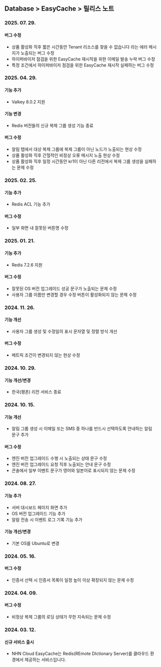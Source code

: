 ## Database > EasyCache > 릴리스 노트

### 2025. 07. 29.

#### 버그 수정
- 상품 활성화 직후 짧은 시간동안 Tenant 리소스를 찾을 수 없습니다 라는 에러 메시지가 노출되는 버그 수정
- 하이퍼바이저 점검을 위한 EasyCache 재시작을 위한 이메일 발송 누락 버그 수정
- 특정 조건에서 하이퍼바이저 점검을 위한 EasyCache 재시작 실패하는 버그 수정

### 2025. 04. 29.

#### 기능 추가
- Valkey 8.0.2 지원

#### 기능 변경
- Redis 버전들의 신규 복제 그룹 생성 기능 종료

#### 버그 수정
- 알림 탭에서 대상 복제 그룹에 복제 그룹이 아닌 노드가 노출되는 현상 수정
- 상품 활성화 직후 간헐적인 비정상 오류 메시지 노출 현상 수정
- 상품 활성화 직후 일정 시간동안 kr1이 아닌 다른 리전에서 복제 그룹 생성을 실패하는 문제 수정

### 2025. 02. 25.

#### 기능 추가
- Redis ACL 기능 추가

#### 버그 수정
- 일부 화면 내 잘못된 버튼명 수정

### 2025. 01. 21.

#### 기능 추가
- Redis 7.2.6 지원

#### 버그 수정
- 잘못된 OS 버전 업그레이드 성공 문구가 노출되는 문제 수정
- 사용자 그룹 이름만 변경할 경우 수정 버튼이 활성화되지 않는 문제 수정

### 2024. 11. 26.

#### 기능 개선
- 사용자 그룹 생성 및 수정일의 표시 문자열 및 정렬 방식 개선

#### 버그 수정
- 메트릭 조건이 변경되지 않는 현상 수정

### 2024. 10. 29.

#### 기능 개선/변경

* 한국(평촌) 리전 서비스 종료

### 2024. 10. 15.

#### 기능 개선
- 알림 그룹 생성 시 이메일 또는 SMS 중 하나를 반드시 선택하도록 안내하는 알림 문구 추가

#### 버그 수정
- 엔진 버전 업그레이드 수행 시 노출되는 상태 문구 수정
- 엔진 버전 업그레이드 요청 직후 노출되는 안내 문구 수정
- 콘솔에서 일부 이벤트 문구가 영어와 일본어로 표시되지 않는 문제 수정

### 2024. 08. 27.

#### 기능 추가

* 서버 대시보드 페이지 화면 추가
* OS 버전 업그레이드 기능 추가
* 알람 전송 시 이벤트 로그 기록 기능 추가

#### 기능 개선/변경
* 기본 OS를 Ubuntu로 변경

### 2024. 05. 16.

#### 버그 수정

* 인증서 선택 시 인증서 목록이 일정 높이 이상 확장되지 않는 문제 수정

### 2024. 04. 09.

#### 버그 수정

* 비정상 복제 그룹의 로딩 상태가 무한 지속되는 문제 수정

### 2024. 03. 12.

#### 신규 서비스 출시

- NHN Cloud EasyCache는 Redis(REmote DIctionary Server)를 클라우드 환경에서 제공하는 서비스입니다.
